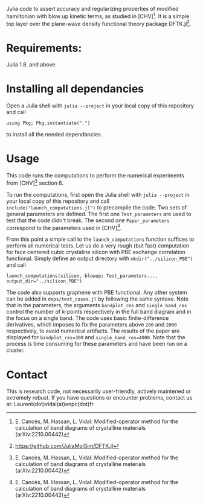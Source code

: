 Julia code to assert accuracy and regularizing properties of modified hamiltonian with blow up
kinetic terms, as studied in [CHV][^1]. It is a simple top layer over the plane-wave density functional theory
package DFTK.jl[^2].

# Requirements: 
Julia 1.8. and above.

# Installing all dependancies
Open a Julia shell with `julia --project` in your local copy of this repository and call
```
using Pkg; Pkg.instantiate(".")
``` 
to install all the needed dependancies.

# Usage
This code runs the computations to perform the numerical experiments from [CHV][^1] section 6.

To run the computations, first open the Julia shell with `julia --project` in your
local copy of this repository and call `include("launch_computations.jl")` to precompile
the code.  Two sets of general parameters are defined. The first one `Test_parameters` are
used to test that the code didn't break. The second one `Paper_parameters` correspond to the
parameters used in [CHV][^1].

From this point a simple call to the `launch_computations` function suffices to perform all numerical tests.
Let us do a very rough (but fast) computation for face centered cubic crystaline silicon with PBE exchange correlation functional.
Simply define an output directory with `mkdir("../silicon_PBE")` and call

```
launch_computations(silicon, blowup; Test_parameters..., output_dir="../silicon_PBE")
```

The code also supports graphene with PBE functional. Any other system can be added in `deps/test_cases.jl` 
by following the same syntaxe. Note that in the parameters, the arguments `bandplot_res` and `single_band_res` 
control the number of k-points respectively in the full band diagram and in the focus on a single band. 
The code uses basic finite-difference derivatives, which imposes to fix the parameters above `200` and `2000` respectively, 
to avoid numerical artifacts. The results of the paper are displayed for `bandplot_res=300` and `single_band_res=4000`.
Note that the process is time consuming for these parameters and have been run on a cluster.

# Contact
This is research code, not necessarily user-friendly, actively maintened or extremely robust.
If you have questions or encounter problems, contact us at: Laurent(dot)vidal(at)enpc(dot)fr

[^1]: E. Cancès, M. Hassan, L. Vidal: Modified-operator method for the calculation of band diagrams of crystalline materials (arXiv:2210.00442)
[^2]: https://github.com/JuliaMolSim/DFTK.jl
